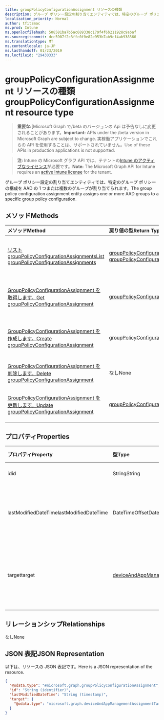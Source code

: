 ```yaml
---
title: groupPolicyConfigurationAssignment リソースの種類
description: グループ ポリシー設定の割り当てエンティティでは、特定のグループ ポリシーの構成を AAD の 1 つまたは複数のグループが割り当てられます。
localization_priority: Normal
author: tfitzmac
ms.prod: Intune
ms.openlocfilehash: 508581ba7b5ac689338c179f4f6b211928c9abaf
ms.sourcegitcommit: dcc5907f2c3ffc0f0e82e953b7ab9cf4ab938360
ms.translationtype: MT
ms.contentlocale: ja-JP
ms.lasthandoff: 01/23/2019
ms.locfileid: "29430333"
---
```

# <a name="grouppolicyconfigurationassignment-resource-type"></a><span data-ttu-id="2642e-103">groupPolicyConfigurationAssignment リソースの種類</span><span class="sxs-lookup"><span data-stu-id="2642e-103">groupPolicyConfigurationAssignment resource type</span></span>

> <span data-ttu-id="2642e-104">**重要な:**[Microsoft Graph で/beta のバージョンの Api は予告なしに変更されることがあります。</span><span class="sxs-lookup"><span data-stu-id="2642e-104">**Important:** APIs under the /beta version in Microsoft Graph are subject to change.</span></span> <span data-ttu-id="2642e-105">実稼働アプリケーションでこれらの API を使用することは、サポートされていません。</span><span class="sxs-lookup"><span data-stu-id="2642e-105">Use of these APIs in production applications is not supported.</span></span>

> <span data-ttu-id="2642e-106">**注:** Intune の Microsoft グラフ API では、テナントの[Intune のアクティブなライセンス](https://go.microsoft.com/fwlink/?linkid=839381)が必要です。</span><span class="sxs-lookup"><span data-stu-id="2642e-106">**Note:** The Microsoft Graph API for Intune requires an [active Intune license](https://go.microsoft.com/fwlink/?linkid=839381) for the tenant.</span></span>

<span data-ttu-id="2642e-107">グループ ポリシー設定の割り当てエンティティでは、特定のグループ ポリシーの構成を AAD の 1 つまたは複数のグループが割り当てられます。</span><span class="sxs-lookup"><span data-stu-id="2642e-107">The group policy configuration assignment entity assigns one or more AAD groups to a specific group policy configuration.</span></span>

## <a name="methods"></a><span data-ttu-id="2642e-108">メソッド</span><span class="sxs-lookup"><span data-stu-id="2642e-108">Methods</span></span>
|<span data-ttu-id="2642e-109">メソッド</span><span class="sxs-lookup"><span data-stu-id="2642e-109">Method</span></span>|<span data-ttu-id="2642e-110">戻り値の型</span><span class="sxs-lookup"><span data-stu-id="2642e-110">Return Type</span></span>|<span data-ttu-id="2642e-111">説明</span><span class="sxs-lookup"><span data-stu-id="2642e-111">Description</span></span>|
|:---|:---|:---|
|[<span data-ttu-id="2642e-112">リスト groupPolicyConfigurationAssignments</span><span class="sxs-lookup"><span data-stu-id="2642e-112">List groupPolicyConfigurationAssignments</span></span>](../api/intune-grouppolicy-grouppolicyconfigurationassignment-list.md)|<span data-ttu-id="2642e-113">[groupPolicyConfigurationAssignment](../resources/intune-grouppolicy-grouppolicyconfigurationassignment.md)コレクション</span><span class="sxs-lookup"><span data-stu-id="2642e-113">[groupPolicyConfigurationAssignment](../resources/intune-grouppolicy-grouppolicyconfigurationassignment.md) collection</span></span>|<span data-ttu-id="2642e-114">[GroupPolicyConfigurationAssignment](../resources/intune-grouppolicy-grouppolicyconfigurationassignment.md)オブジェクトのプロパティと関係を一覧表示します。</span><span class="sxs-lookup"><span data-stu-id="2642e-114">List properties and relationships of the [groupPolicyConfigurationAssignment](../resources/intune-grouppolicy-grouppolicyconfigurationassignment.md) objects.</span></span>|
|[<span data-ttu-id="2642e-115">GroupPolicyConfigurationAssignment を取得します。</span><span class="sxs-lookup"><span data-stu-id="2642e-115">Get groupPolicyConfigurationAssignment</span></span>](../api/intune-grouppolicy-grouppolicyconfigurationassignment-get.md)|[<span data-ttu-id="2642e-116">groupPolicyConfigurationAssignment</span><span class="sxs-lookup"><span data-stu-id="2642e-116">groupPolicyConfigurationAssignment</span></span>](../resources/intune-grouppolicy-grouppolicyconfigurationassignment.md)|<span data-ttu-id="2642e-117">[GroupPolicyConfigurationAssignment](../resources/intune-grouppolicy-grouppolicyconfigurationassignment.md)オブジェクトのプロパティと関係を参照してください。</span><span class="sxs-lookup"><span data-stu-id="2642e-117">Read properties and relationships of the [groupPolicyConfigurationAssignment](../resources/intune-grouppolicy-grouppolicyconfigurationassignment.md) object.</span></span>|
|[<span data-ttu-id="2642e-118">GroupPolicyConfigurationAssignment を作成します。</span><span class="sxs-lookup"><span data-stu-id="2642e-118">Create groupPolicyConfigurationAssignment</span></span>](../api/intune-grouppolicy-grouppolicyconfigurationassignment-create.md)|[<span data-ttu-id="2642e-119">groupPolicyConfigurationAssignment</span><span class="sxs-lookup"><span data-stu-id="2642e-119">groupPolicyConfigurationAssignment</span></span>](../resources/intune-grouppolicy-grouppolicyconfigurationassignment.md)|<span data-ttu-id="2642e-120">新しい[groupPolicyConfigurationAssignment](../resources/intune-grouppolicy-grouppolicyconfigurationassignment.md)オブジェクトを作成します。</span><span class="sxs-lookup"><span data-stu-id="2642e-120">Create a new [groupPolicyConfigurationAssignment](../resources/intune-grouppolicy-grouppolicyconfigurationassignment.md) object.</span></span>|
|[<span data-ttu-id="2642e-121">GroupPolicyConfigurationAssignment を削除します。</span><span class="sxs-lookup"><span data-stu-id="2642e-121">Delete groupPolicyConfigurationAssignment</span></span>](../api/intune-grouppolicy-grouppolicyconfigurationassignment-delete.md)|<span data-ttu-id="2642e-122">なし</span><span class="sxs-lookup"><span data-stu-id="2642e-122">None</span></span>|<span data-ttu-id="2642e-123">の[groupPolicyConfigurationAssignment](../resources/intune-grouppolicy-grouppolicyconfigurationassignment.md)を削除します。</span><span class="sxs-lookup"><span data-stu-id="2642e-123">Deletes a [groupPolicyConfigurationAssignment](../resources/intune-grouppolicy-grouppolicyconfigurationassignment.md).</span></span>|
|[<span data-ttu-id="2642e-124">GroupPolicyConfigurationAssignment を更新します。</span><span class="sxs-lookup"><span data-stu-id="2642e-124">Update groupPolicyConfigurationAssignment</span></span>](../api/intune-grouppolicy-grouppolicyconfigurationassignment-update.md)|[<span data-ttu-id="2642e-125">groupPolicyConfigurationAssignment</span><span class="sxs-lookup"><span data-stu-id="2642e-125">groupPolicyConfigurationAssignment</span></span>](../resources/intune-grouppolicy-grouppolicyconfigurationassignment.md)|<span data-ttu-id="2642e-126">[GroupPolicyConfigurationAssignment](../resources/intune-grouppolicy-grouppolicyconfigurationassignment.md)オブジェクトのプロパティを更新します。</span><span class="sxs-lookup"><span data-stu-id="2642e-126">Update the properties of a [groupPolicyConfigurationAssignment](../resources/intune-grouppolicy-grouppolicyconfigurationassignment.md) object.</span></span>|

## <a name="properties"></a><span data-ttu-id="2642e-127">プロパティ</span><span class="sxs-lookup"><span data-stu-id="2642e-127">Properties</span></span>
|<span data-ttu-id="2642e-128">プロパティ</span><span class="sxs-lookup"><span data-stu-id="2642e-128">Property</span></span>|<span data-ttu-id="2642e-129">型</span><span class="sxs-lookup"><span data-stu-id="2642e-129">Type</span></span>|<span data-ttu-id="2642e-130">説明</span><span class="sxs-lookup"><span data-stu-id="2642e-130">Description</span></span>|
|:---|:---|:---|
|<span data-ttu-id="2642e-131">id</span><span class="sxs-lookup"><span data-stu-id="2642e-131">id</span></span>|<span data-ttu-id="2642e-132">String</span><span class="sxs-lookup"><span data-stu-id="2642e-132">String</span></span>|<span data-ttu-id="2642e-133">エンティティのキー。</span><span class="sxs-lookup"><span data-stu-id="2642e-133">Key of the entity.</span></span>|
|<span data-ttu-id="2642e-134">lastModifiedDateTime</span><span class="sxs-lookup"><span data-stu-id="2642e-134">lastModifiedDateTime</span></span>|<span data-ttu-id="2642e-135">DateTimeOffset</span><span class="sxs-lookup"><span data-stu-id="2642e-135">DateTimeOffset</span></span>|<span data-ttu-id="2642e-136">日付と時刻、エンティティが最後に修正されました。</span><span class="sxs-lookup"><span data-stu-id="2642e-136">The date and time the entity was last modified.</span></span>|
|<span data-ttu-id="2642e-137">target</span><span class="sxs-lookup"><span data-stu-id="2642e-137">target</span></span>|[<span data-ttu-id="2642e-138">deviceAndAppManagementAssignmentTarget</span><span class="sxs-lookup"><span data-stu-id="2642e-138">deviceAndAppManagementAssignmentTarget</span></span>](../resources/intune-shared-deviceandappmanagementassignmenttarget.md)|<span data-ttu-id="2642e-139">グループの種類は、グループ ポリシーの構成を対象とします。</span><span class="sxs-lookup"><span data-stu-id="2642e-139">The type of groups targeted the group policy configuration.</span></span>|

## <a name="relationships"></a><span data-ttu-id="2642e-140">リレーションシップ</span><span class="sxs-lookup"><span data-stu-id="2642e-140">Relationships</span></span>
<span data-ttu-id="2642e-141">なし</span><span class="sxs-lookup"><span data-stu-id="2642e-141">None</span></span>

## <a name="json-representation"></a><span data-ttu-id="2642e-142">JSON 表記</span><span class="sxs-lookup"><span data-stu-id="2642e-142">JSON Representation</span></span>
<span data-ttu-id="2642e-143">以下は、リソースの JSON 表記です。</span><span class="sxs-lookup"><span data-stu-id="2642e-143">Here is a JSON representation of the resource.</span></span>
<!-- {
  "blockType": "resource",
  "keyProperty": "id",
  "@odata.type": "microsoft.graph.groupPolicyConfigurationAssignment"
}
-->
``` json
{
  "@odata.type": "#microsoft.graph.groupPolicyConfigurationAssignment",
  "id": "String (identifier)",
  "lastModifiedDateTime": "String (timestamp)",
  "target": {
    "@odata.type": "microsoft.graph.deviceAndAppManagementAssignmentTarget"
  }
}
```




